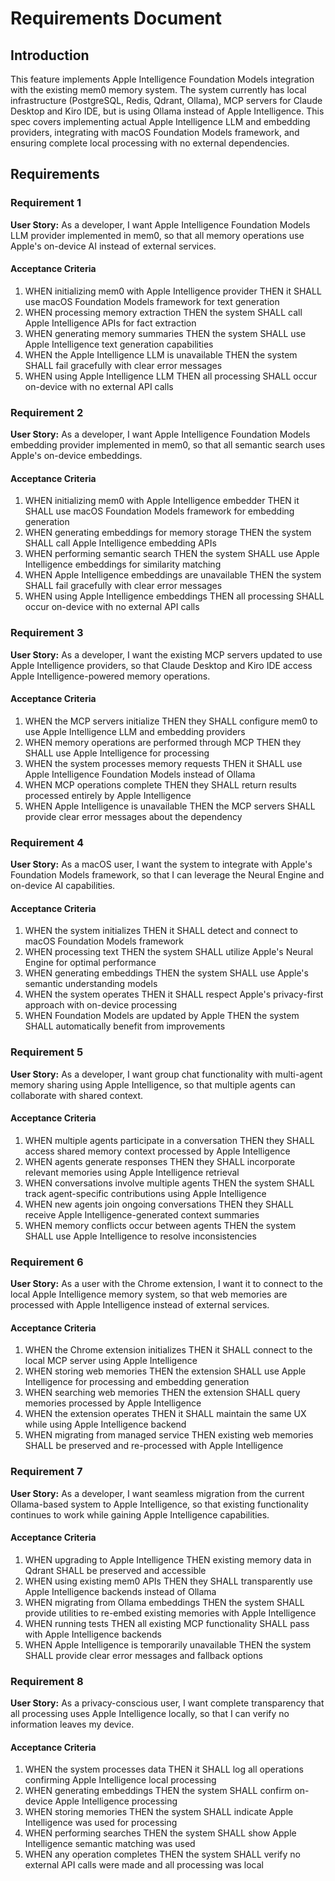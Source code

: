 # Requirements Document

## Introduction

This feature implements Apple Intelligence Foundation Models integration with the existing mem0 memory system. The system currently has local infrastructure (PostgreSQL, Redis, Qdrant, Ollama), MCP servers for Claude Desktop and Kiro IDE, but is using Ollama instead of Apple Intelligence. This spec covers implementing actual Apple Intelligence LLM and embedding providers, integrating with macOS Foundation Models framework, and ensuring complete local processing with no external dependencies.

## Requirements

### Requirement 1

**User Story:** As a developer, I want Apple Intelligence Foundation Models LLM provider implemented in mem0, so that all memory operations use Apple's on-device AI instead of external services.

#### Acceptance Criteria

1. WHEN initializing mem0 with Apple Intelligence provider THEN it SHALL use macOS Foundation Models framework for text generation
2. WHEN processing memory extraction THEN the system SHALL call Apple Intelligence APIs for fact extraction
3. WHEN generating memory summaries THEN the system SHALL use Apple Intelligence text generation capabilities
4. WHEN the Apple Intelligence LLM is unavailable THEN the system SHALL fail gracefully with clear error messages
5. WHEN using Apple Intelligence LLM THEN all processing SHALL occur on-device with no external API calls

### Requirement 2

**User Story:** As a developer, I want Apple Intelligence Foundation Models embedding provider implemented in mem0, so that all semantic search uses Apple's on-device embeddings.

#### Acceptance Criteria

1. WHEN initializing mem0 with Apple Intelligence embedder THEN it SHALL use macOS Foundation Models framework for embedding generation
2. WHEN generating embeddings for memory storage THEN the system SHALL call Apple Intelligence embedding APIs
3. WHEN performing semantic search THEN the system SHALL use Apple Intelligence embeddings for similarity matching
4. WHEN Apple Intelligence embeddings are unavailable THEN the system SHALL fail gracefully with clear error messages
5. WHEN using Apple Intelligence embeddings THEN all processing SHALL occur on-device with no external API calls

### Requirement 3

**User Story:** As a developer, I want the existing MCP servers updated to use Apple Intelligence providers, so that Claude Desktop and Kiro IDE access Apple Intelligence-powered memory operations.

#### Acceptance Criteria

1. WHEN the MCP servers initialize THEN they SHALL configure mem0 to use Apple Intelligence LLM and embedding providers
2. WHEN memory operations are performed through MCP THEN they SHALL use Apple Intelligence for processing
3. WHEN the system processes memory requests THEN it SHALL use Apple Intelligence Foundation Models instead of Ollama
4. WHEN MCP operations complete THEN they SHALL return results processed entirely by Apple Intelligence
5. WHEN Apple Intelligence is unavailable THEN the MCP servers SHALL provide clear error messages about the dependency

### Requirement 4

**User Story:** As a macOS user, I want the system to integrate with Apple's Foundation Models framework, so that I can leverage the Neural Engine and on-device AI capabilities.

#### Acceptance Criteria

1. WHEN the system initializes THEN it SHALL detect and connect to macOS Foundation Models framework
2. WHEN processing text THEN the system SHALL utilize Apple's Neural Engine for optimal performance
3. WHEN generating embeddings THEN the system SHALL use Apple's semantic understanding models
4. WHEN the system operates THEN it SHALL respect Apple's privacy-first approach with on-device processing
5. WHEN Foundation Models are updated by Apple THEN the system SHALL automatically benefit from improvements

### Requirement 5

**User Story:** As a developer, I want group chat functionality with multi-agent memory sharing using Apple Intelligence, so that multiple agents can collaborate with shared context.

#### Acceptance Criteria

1. WHEN multiple agents participate in a conversation THEN they SHALL access shared memory context processed by Apple Intelligence
2. WHEN agents generate responses THEN they SHALL incorporate relevant memories using Apple Intelligence retrieval
3. WHEN conversations involve multiple agents THEN the system SHALL track agent-specific contributions using Apple Intelligence
4. WHEN new agents join ongoing conversations THEN they SHALL receive Apple Intelligence-generated context summaries
5. WHEN memory conflicts occur between agents THEN the system SHALL use Apple Intelligence to resolve inconsistencies

### Requirement 6

**User Story:** As a user with the Chrome extension, I want it to connect to the local Apple Intelligence memory system, so that web memories are processed with Apple Intelligence instead of external services.

#### Acceptance Criteria

1. WHEN the Chrome extension initializes THEN it SHALL connect to the local MCP server using Apple Intelligence
2. WHEN storing web memories THEN the extension SHALL use Apple Intelligence for processing and embedding generation
3. WHEN searching web memories THEN the extension SHALL query memories processed by Apple Intelligence
4. WHEN the extension operates THEN it SHALL maintain the same UX while using Apple Intelligence backend
5. WHEN migrating from managed service THEN existing web memories SHALL be preserved and re-processed with Apple Intelligence

### Requirement 7

**User Story:** As a developer, I want seamless migration from the current Ollama-based system to Apple Intelligence, so that existing functionality continues to work while gaining Apple Intelligence capabilities.

#### Acceptance Criteria

1. WHEN upgrading to Apple Intelligence THEN existing memory data in Qdrant SHALL be preserved and accessible
2. WHEN using existing mem0 APIs THEN they SHALL transparently use Apple Intelligence backends instead of Ollama
3. WHEN migrating from Ollama embeddings THEN the system SHALL provide utilities to re-embed existing memories with Apple Intelligence
4. WHEN running tests THEN all existing MCP functionality SHALL pass with Apple Intelligence backends
5. WHEN Apple Intelligence is temporarily unavailable THEN the system SHALL provide clear error messages and fallback options

### Requirement 8

**User Story:** As a privacy-conscious user, I want complete transparency that all processing uses Apple Intelligence locally, so that I can verify no information leaves my device.

#### Acceptance Criteria

1. WHEN the system processes data THEN it SHALL log all operations confirming Apple Intelligence local processing
2. WHEN generating embeddings THEN the system SHALL confirm on-device Apple Intelligence processing
3. WHEN storing memories THEN the system SHALL indicate Apple Intelligence was used for processing
4. WHEN performing searches THEN the system SHALL show Apple Intelligence semantic matching was used
5. WHEN any operation completes THEN the system SHALL verify no external API calls were made and all processing was local